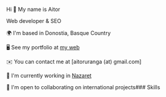 Hi 👋 My name is Aitor

Web developer & SEO

🌍  I'm based in Donostia, Basque Country

🖥️  See my portfolio at [my web](https://uranga.eus)

✉️  You can contact me at [aitoruranga (at) gmail.com]

🚀  I'm currently working in [Nazaret](https://nazaret.eus)


🤝  I'm open to collaborating on international projects### Skills
